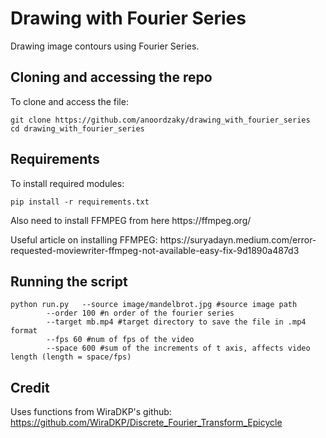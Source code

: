 # Drawing with Fourier Series
Drawing image contours using Fourier Series.

## Cloning and accessing the repo
To clone and access the file:
```
git clone https://github.com/anoordzaky/drawing_with_fourier_series
cd drawing_with_fourier_series
```

## Requirements
To install required modules:
```
pip install -r requirements.txt
```
<p>Also need to install FFMPEG from here https://ffmpeg.org/</p>
Useful article on installing FFMPEG: https://suryadayn.medium.com/error-requested-moviewriter-ffmpeg-not-available-easy-fix-9d1890a487d3

## Running the script

```
python run.py	--source image/mandelbrot.jpg #source image path
		--order 100 #n order of the fourier series
		--target mb.mp4 #target directory to save the file in .mp4 format
		--fps 60 #num of fps of the video
		--space 600 #sum of the increments of t axis, affects video length (length = space/fps)
```

## Credit

Uses functions from WiraDKP's github: https://github.com/WiraDKP/Discrete_Fourier_Transform_Epicycle
